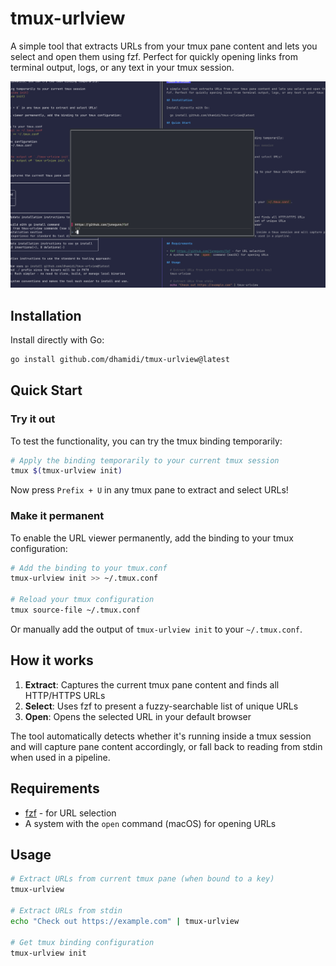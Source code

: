 # tmux-urlview

A simple tool that extracts URLs from your tmux pane content and lets you select and open them using fzf. Perfect for quickly opening links from terminal output, logs, or any text in your tmux session.

![tmux-urlview in action](screenshot.png)

## Installation

Install directly with Go:
```bash
go install github.com/dhamidi/tmux-urlview@latest
```

## Quick Start

### Try it out

To test the functionality, you can try the tmux binding temporarily:
```bash
# Apply the binding temporarily to your current tmux session
tmux $(tmux-urlview init)
```

Now press `Prefix + U` in any tmux pane to extract and select URLs!

### Make it permanent

To enable the URL viewer permanently, add the binding to your tmux configuration:

```bash
# Add the binding to your tmux.conf
tmux-urlview init >> ~/.tmux.conf

# Reload your tmux configuration
tmux source-file ~/.tmux.conf
```

Or manually add the output of `tmux-urlview init` to your `~/.tmux.conf`.

## How it works

1. **Extract**: Captures the current tmux pane content and finds all HTTP/HTTPS URLs
2. **Select**: Uses fzf to present a fuzzy-searchable list of unique URLs
3. **Open**: Opens the selected URL in your default browser

The tool automatically detects whether it's running inside a tmux session and will capture pane content accordingly, or fall back to reading from stdin when used in a pipeline.

## Requirements

- [fzf](https://github.com/junegunn/fzf) - for URL selection
- A system with the `open` command (macOS) for opening URLs

## Usage

```bash
# Extract URLs from current tmux pane (when bound to a key)
tmux-urlview

# Extract URLs from stdin
echo "Check out https://example.com" | tmux-urlview

# Get tmux binding configuration
tmux-urlview init
```
